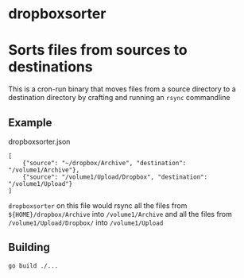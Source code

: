 # dropboxsorter

Sorts files from sources to destinations
=======

This is a cron-run binary that moves files from a source directory to a destination directory by crafting and running an `rsync` commandline

## Example

dropboxsorter.json
```
[
	{"source": "~/dropbox/Archive", "destination": "/volume1/Archive"},
	{"source": "/volume1/Upload/Dropbox", "destination": "/volume1/Upload"}
]
```

`dropboxsorter` on this file would rsync all the files from `${HOME}/dropbox/Archive` into `/volume1/Archive` and all the files from `/volume1/Upload/Dropbox/` into `/volume1/Upload`

## Building

	go build ./...

